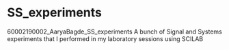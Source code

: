 # SS_experiments
60002190002_AaryaBagde_SS_experiments
A bunch of Signal and Systems experiments that I performed in my laboratory sessions using SCILAB

